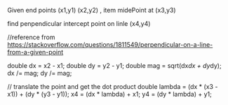 Given end points (x1,y1) (x2,y2)  , item midePoint at (x3,y3)

find penpendicular intercept point on linle (x4,y4)


//reference from https://stackoverflow.com/questions/1811549/perpendicular-on-a-line-from-a-given-point

double dx = x2 - x1;
double dy = y2 - y1;
double mag = sqrt(dx*dx + dy*dy);
dx /= mag;
dy /= mag;

// translate the point and get the dot product
double lambda = (dx * (x3 - x1)) + (dy * (y3 - y1));
x4 = (dx * lambda) + x1;
y4 = (dy * lambda) + y1;
